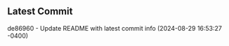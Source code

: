 
## Latest Commit
de86960 - Update README with latest commit info (2024-08-29 16:53:27 -0400) <Yunxi-Zhou>
